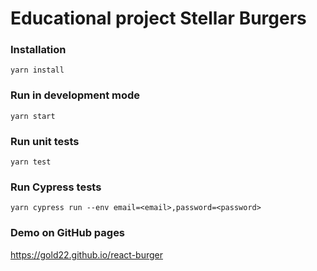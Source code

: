 # Educational project Stellar Burgers

### Installation

```
yarn install
```

### Run in development mode

```
yarn start
```

### Run unit tests

```
yarn test
```

### Run Cypress tests

```
yarn cypress run --env email=<email>,password=<password>
```

### Demo on GitHub pages

https://gold22.github.io/react-burger